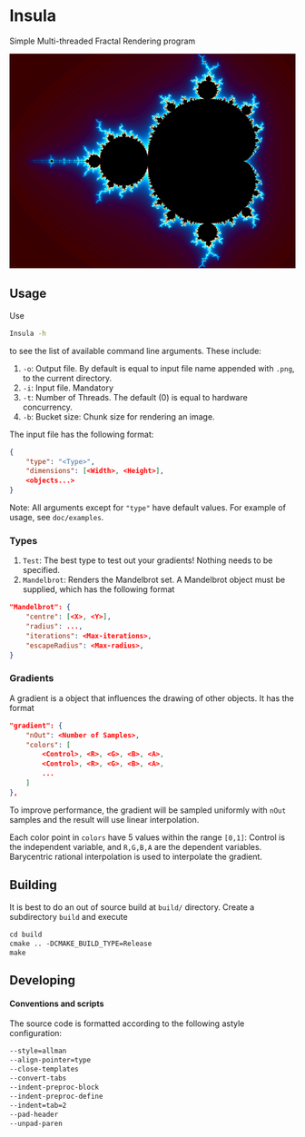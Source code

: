 # Insula

Simple Multi-threaded Fractal Rendering program

![Mandelbrot](doc/mandelbrot.png)

## Usage

Use
```bash
Insula -h
```
to see the list of available command line arguments. These include:

1. `-o`: Output file. By default is equal to input file name appended with
	`.png`, to the current directory.
2. `-i`: Input file. Mandatory
3. `-t`: Number of Threads. The default (0) is equal to hardware concurrency.
4. `-b`: Bucket size: Chunk size for rendering an image.

The input file has the following format:
```json
{
	"type": "<Type>",
	"dimensions": [<Width>, <Height>],
	<objects...>
}
```

Note: All arguments except for `"type"` have default values. For example of
usage, see `doc/examples`.

### Types

1. `Test`: The best type to test out your gradients! Nothing needs to be
	specified.
2. `Mandelbrot`: Renders the Mandelbrot set. A Mandelbrot object must be
	supplied, which has the following format
```json
"Mandelbrot": {
	"centre": [<X>, <Y>],
	"radius": ...,
	"iterations": <Max-iterations>,
	"escapeRadius": <Max-radius>,
}
```

### Gradients

A gradient is a object that influences the drawing of other objects. It has
the format
```json
"gradient": {
	"nOut": <Number of Samples>,
	"colors": [
		<Control>, <R>, <G>, <B>, <A>,
		<Control>, <R>, <G>, <B>, <A>,
		...
	]
},
```
To improve performance, the gradient will be sampled uniformly with `nOut`
samples and the result will use linear interpolation.

Each color point in `colors` have 5 values within the range `[0,1]`: Control is
the independent variable, and `R,G,B,A` are the dependent variables.
Barycentric rational interpolation is used to interpolate the gradient.

## Building

It is best to do an out of source build at `build/` directory. Create a
subdirectory `build` and execute
```
cd build
cmake .. -DCMAKE_BUILD_TYPE=Release
make
```

## Developing

#### Conventions and scripts

The source code is formatted according to the following astyle
configuration:
```
--style=allman
--align-pointer=type	
--close-templates
--convert-tabs
--indent-preproc-block
--indent-preproc-define
--indent=tab=2
--pad-header
--unpad-paren
```

